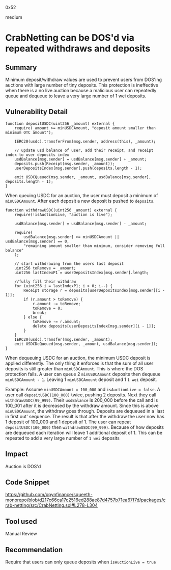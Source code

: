 0x52

medium

# CrabNetting can be DOS'd via repeated withdraws and deposits

## Summary

Minimum deposit/withdraw values are used to prevent users from DOS'ing auctions with large number of tiny deposits. This protection is ineffective when there is a no live auction because a malicious user can repeatedly queue and dequeue to leave a very large number of 1 wei deposits.

## Vulnerability Detail

    function depositUSDC(uint256 _amount) external {
        require(_amount >= minUSDCAmount, "deposit amount smaller than minimum OTC amount");

        IERC20(usdc).transferFrom(msg.sender, address(this), _amount);

        // update usd balance of user, add their receipt, and receipt index to user deposits index
        usdBalance[msg.sender] = usdBalance[msg.sender] + _amount;
        deposits.push(Receipt(msg.sender, _amount));
        userDepositsIndex[msg.sender].push(deposits.length - 1);

        emit USDCQueued(msg.sender, _amount, usdBalance[msg.sender], deposits.length - 1);
    }

When queuing USDC for an auction, the user must deposit a minimum of `minUSDCAmount`. After each deposit a new deposit is pushed to `deposits`.

    function withdrawUSDC(uint256 _amount) external {
        require(!isAuctionLive, "auction is live");

        usdBalance[msg.sender] = usdBalance[msg.sender] - _amount;

        require(
            usdBalance[msg.sender] >= minUSDCAmount || usdBalance[msg.sender] == 0,
            "remaining amount smaller than minimum, consider removing full balance"
        );

        // start withdrawing from the users last deposit
        uint256 toRemove = _amount;
        uint256 lastIndexP1 = userDepositsIndex[msg.sender].length;

        //fully fill their withdraw
        for (uint256 i = lastIndexP1; i > 0; i--) {
            Receipt storage r = deposits[userDepositsIndex[msg.sender][i - 1]];
            if (r.amount > toRemove) {
                r.amount -= toRemove;
                toRemove = 0;
                break;
            } else {
                toRemove -= r.amount;
                delete deposits[userDepositsIndex[msg.sender][i - 1]];
            }
        }
        IERC20(usdc).transfer(msg.sender, _amount);
        emit USDCDeQueued(msg.sender, _amount, usdBalance[msg.sender]);
    }

When dequeuing USDC for an auction, the minimum USDC deposit is applied differently. The only thing it enforces is that the sum of all user deposits is still greater than `minUSDCAmount`. This is where the DOS protection fails. A user can queue 2 `minUSDCAmount` deposits then dequeue `minUSDCAmount - 1`. Leaving 1 `minUSDCAmount` deposit and 1 `1 wei` deposit.

Example:
Assume `minUSDCAmount = 100_000` and `isAuctionLive = false`. A user call `depositUSDC(100_000)` twice, pushing 2 deposits.  Next they call `withdrawUSDC(99_999)`. Their `usdBalance` is 200_000 before the call and is 100_001 after it is decreased by the withdraw amount. Since this is above `minUSDCAmount`, the withdraw goes through. Deposits are dequeued in a 'last in first out' sequence. The result is that after the withdraw the user now has 1 deposit of 100_000 and 1 deposit of 1. The user can repeat `depositUSDC(100_000)` then `withdrawUSDC(99_999)`. Because of how deposits are dequeued each iteration will leave 1 additional deposit of 1. This can be repeated to add a very large number of `1 wei` deposits

## Impact

Auction is DOS'd

## Code Snippet

https://github.com/opynfinance/squeeth-monorepo/blob/d217c66ca17c2516ed288ae87d4757b71ea67f7d/packages/crab-netting/src/CrabNetting.sol#L278-L304

## Tool used

Manual Review

## Recommendation

Require that users can only queue deposits when `isAuctionLive = true`